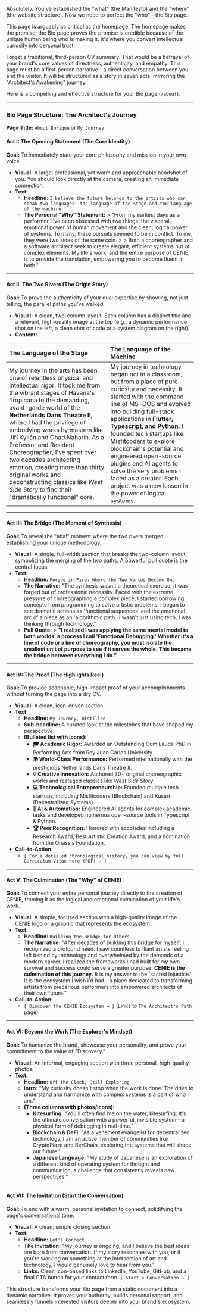 Absolutely. You've established the "what" (the Manifesto) and the "where" (the website structure). Now we need to perfect the "who"—the Bio page.

This page is arguably as critical as the homepage. The homepage makes the promise; the Bio page proves the promise is credible because of the unique human being who is making it. It's where you convert intellectual curiosity into personal trust.

Forget a traditional, third-person CV summary. That would be a betrayal of your brand's core values of directness, authenticity, and empathy. This page must be a first-person narrative—a direct conversation between you and the visitor. It will be structured as a story in seven acts, mirroring the "Architect's Awakening" journey.

Here is a compelling and effective structure for your Bio page (`/about`).

---

### **Bio Page Structure: The Architect's Journey**

**Page Title:** `About Enrique` or `My Journey`

#### **Act I: The Opening Statement (The Core Identity)**

**Goal:** To immediately state your core philosophy and mission in your own voice.

- **Visual:** A large, professional, yet warm and approachable headshot of you. You should look directly at the camera, creating an immediate connection.
- **Text:**
  - **Headline:** `I believe the future belongs to the artists who can speak two languages: the language of the stage and the language of the machine.`
  - **The Personal "Why" Statement:** > "From my earliest days as a performer, I've been obsessed with two things: the visceral, emotional power of human movement and the clean, logical power of systems. To many, these pursuits seemed to be in conflict. To me, they were two sides of the same coin. > > Both a choreographer and a software architect seek to create elegant, efficient systems out of complex elements. My life's work, and the entire purpose of CENIE, is to provide the translation, empowering you to become fluent in both."

---

#### **Act II: The Two Rivers (The Origin Story)**

**Goal:** To prove the authenticity of your dual expertise by showing, not just telling, the parallel paths you've walked.

- **Visual:** A clean, two-column layout. Each column has a distinct title and a relevant, high-quality image at the top (e.g., a dynamic performance shot on the left, a clean shot of code or a system diagram on the right).
- **Content:**

| The Language of the Stage                                                                                                                                                                                                                                                                                                                                                                                                                                                                                                                                 | The Language of the Machine                                                                                                                                                                                                                                                                                                                                                                                                                                                            |
| :-------------------------------------------------------------------------------------------------------------------------------------------------------------------------------------------------------------------------------------------------------------------------------------------------------------------------------------------------------------------------------------------------------------------------------------------------------------------------------------------------------------------------------------------------------- | :------------------------------------------------------------------------------------------------------------------------------------------------------------------------------------------------------------------------------------------------------------------------------------------------------------------------------------------------------------------------------------------------------------------------------------------------------------------------------------- |
| My journey in the arts has been one of relentless physical and intellectual rigor. It took me from the vibrant stages of Havana's Tropicana to the demanding, avant-garde world of the **Netherlands Dans Theatre II**, where I had the privilege of embodying works by masters like Jiří Kylián and Ohad Naharin. As a Professor and Resident Choreographer, I've spent over two decades architecting emotion, creating more than thirty original works and deconstructing classics like _West Side Story_ to find their "dramatically functional" core. | My journey in technology began not in a classroom, but from a place of pure curiosity and necessity. It started with the command line of MS-DOS and evolved into building full-stack applications in **Flutter, Typescript, and Python**. I founded tech startups like Misfitcoders to explore blockchain's potential and engineered open-source plugins and AI agents to solve the very problems I faced as a creator. Each project was a new lesson in the power of logical systems. |

---

#### **Act III: The Bridge (The Moment of Synthesis)**

**Goal:** To reveal the "aha!" moment where the two rivers merged, establishing your unique methodology.

- **Visual:** A single, full-width section that breaks the two-column layout, symbolizing the merging of the two paths. A powerful pull quote is the central focus.
- **Text:**
  - **Headline:** `Forged in Fire: Where the Two Worlds Became One`
  - **The Narrative:** "The synthesis wasn't a theoretical exercise; it was forged out of professional necessity. Faced with the extreme pressure of choreographing a complex piece, I started borrowing concepts from programming to solve artistic problems. I began to see dramatic actions as 'functional sequences' and the emotional arc of a piece as an 'algorithmic path.' I wasn't just using tech; I was thinking through technology."
  - **Pull Quote:** > **"I realized I was applying the same mental model to both worlds: a process I call 'Functional Debugging.' Whether it's a line of code or a line of choreography, you must isolate the smallest unit of purpose to see if it serves the whole. This became the bridge between everything I do."**

---

#### **Act IV: The Proof (The Highlights Reel)**

**Goal:** To provide scannable, high-impact proof of your accomplishments without turning the page into a dry CV.

- **Visual:** A clean, icon-driven section.
- **Text:**
  - **Headline:** `My Journey, Distilled`
  - **Sub-headline:** A curated look at the milestones that have shaped my perspective.
  - **(Bulleted list with icons):**
    - **🎓 Academic Rigor:** Awarded an Outstanding Cum Laude PhD in Performing Arts from Rey Juan Carlos University.
    - **🌍 World-Class Performance:** Performed internationally with the prestigious Netherlands Dans Theatre II.
    - **💡 Creative Innovation:** Authored 30+ original choreographic works and restaged classics like _West Side Story_.
    - **💻 Technological Entrepreneurship:** Founded multiple tech startups, including Misfitcoders (Blockchain) and Kusari (Decentralized Systems).
    - **🤖 AI & Automation:** Engineered AI agents for complex academic tasks and developed numerous open-source tools in Typescript & Python.
    - **🏆 Peer Recognition:** Honored with accolades including a Research Award, Best Artistic Creation Award, and a nomination from the Onassis Foundation.
- **Call-to-Action:**
  - `[ For a detailed chronological history, you can view my full Curriculum Vitae here (PDF) → ]`

---

#### **Act V: The Culmination (The "Why" of CENIE)**

**Goal:** To connect your entire personal journey directly to the creation of CENIE, framing it as the logical and emotional culmination of your life's work.

- **Visual:** A simple, focused section with a high-quality image of the CENIE logo or a graphic that represents the ecosystem.
- **Text:**
  - **Headline:** `Building the Bridge for Others`
  - **The Narrative:** "After decades of building this bridge for myself, I recognized a profound need. I saw countless brilliant artists feeling left behind by technology and overwhelmed by the demands of a modern career. I realized the frameworks I had built for my own survival and success could serve a greater purpose. **CENIE is the culmination of this journey.** It is my answer to the 'sacred injustice.' It is the ecosystem I wish I'd had—a place dedicated to transforming artists from precarious performers into empowered architects of their own future."
- **Call-to-Action:**
  - `[ Discover the CENIE Ecosystem → ]` (Links to `The Architect's Path` page).

---

#### **Act VI: Beyond the Work (The Explorer's Mindset)**

**Goal:** To humanize the brand, showcase your personality, and prove your commitment to the value of "Discovery."

- **Visual:** An informal, engaging section with three personal, high-quality photos.
- **Text:**
  - **Headline:** `Off the Clock, Still Exploring`
  - **Intro:** "My curiosity doesn't stop when the work is done. The drive to understand and harmonize with complex systems is a part of who I am."
  - **(Three columns with photos/icons):**
    - **Kitesurfing:** "You'll often find me on the water, kitesurfing. It's the ultimate conversation with a powerful, invisible system—a physical form of debugging in real-time."
    - **Blockchain & DeFi:** "As a vehement evangelist for decentralized technology, I am an active member of communities like CryptoPlaza and BerChain, exploring the systems that will shape our future."
    - **Japanese Language:** "My study of Japanese is an exploration of a different kind of operating system for thought and communication, a challenge that consistently reveals new perspectives."

---

#### **Act VII: The Invitation (Start the Conversation)**

**Goal:** To end with a warm, personal invitation to connect, solidifying the page's conversational tone.

- **Visual:** A clean, simple closing section.
- **Text:**
  - **Headline:** `Let's Connect`
  - **The Invitation:** "My journey is ongoing, and I believe the best ideas are born from conversation. If my story resonates with you, or if you're working on something at the intersection of art and technology, I would genuinely love to hear from you."
  - **Links:** Clear, icon-based links to LinkedIn, YouTube, GitHub, and a final CTA button for your contact form. `[ Start a Conversation → ]`

This structure transforms your Bio page from a static document into a dynamic narrative. It proves your authority, builds personal rapport, and seamlessly funnels interested visitors deeper into your brand's ecosystem.
